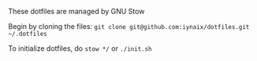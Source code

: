 These dotfiles are managed by GNU Stow

Begin by cloning the files:
`git clone git@github.com:iynaix/dotfiles.git ~/.dotfiles`

To initialize dotfiles, do `stow */` or `./init.sh`
